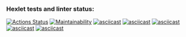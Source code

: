 ### Hexlet tests and linter status:
[![Actions Status](https://github.com/MaloVer1471/frontend-project-44/workflows/hexlet-check/badge.svg)](https://github.com/MaloVer1471/frontend-project-44/actions)
[![Maintainability](https://api.codeclimate.com/v1/badges/786bc15fd5ab336b376b/maintainability)](https://codeclimate.com/github/MaloVer1471/frontend-project-44/maintainability)
[![asciicast](https://asciinema.org/a/6Tp4xnNVZcJckoXArL8D4b3fM.svg)](https://asciinema.org/a/6Tp4xnNVZcJckoXArL8D4b3fM)
[![asciicast](https://asciinema.org/a/DcKsv0xWnQjcdIn386hxNM3b8.svg)](https://asciinema.org/a/DcKsv0xWnQjcdIn386hxNM3b8)
[![asciicast](https://asciinema.org/a/kPeyGJzqtTAguoDoZPMwt6dPn.svg)](https://asciinema.org/a/kPeyGJzqtTAguoDoZPMwt6dPn)
[![asciicast](https://asciinema.org/a/8EcEtSgkJh5KeWzrsOkeO1nLL.svg)](https://asciinema.org/a/8EcEtSgkJh5KeWzrsOkeO1nLL)
[![asciicast](https://asciinema.org/a/n7CD57cHIwKssyYleUNPl7vW5.svg)](https://asciinema.org/a/n7CD57cHIwKssyYleUNPl7vW5)
